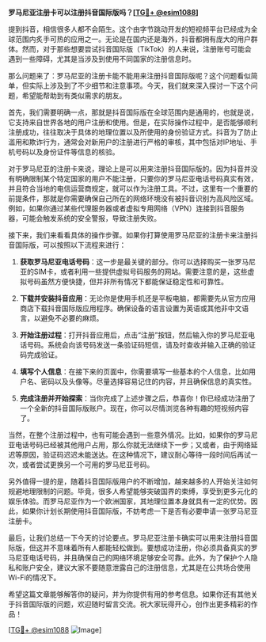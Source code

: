 **罗马尼亚注册卡可以注册抖音国际版吗？[[TG💪+ @esim1088](https://t.me/s/esim1088)]**

提到抖音，相信很多人都不会陌生。这个由字节跳动开发的短视频平台已经成为全球范围内炙手可热的应用之一。无论是在国内还是海外，抖音都拥有庞大的用户群体。然而，对于那些想要尝试抖音国际版（TikTok）的人来说，注册账号可能会遇到一些障碍，尤其是当涉及到使用不同国家的注册信息时。

那么问题来了：罗马尼亚的注册卡能不能用来注册抖音国际版呢？这个问题看似简单，但实际上涉及到了不少细节和注意事项。今天，我们就来深入探讨一下这个问题，希望能帮助到有类似需求的朋友。

首先，我们需要明确一点，那就是抖音国际版在全球范围内是通用的，也就是说，它支持来自世界各地的用户注册和使用。但是，在实际操作过程中，是否能够顺利注册成功，往往取决于具体的地理位置以及所使用的身份验证方式。抖音为了防止滥用和欺诈行为，通常会对新用户的注册进行严格的审核，其中包括对IP地址、手机号码以及身份证件等信息的核验。

对于罗马尼亚的注册卡来说，理论上是可以用来注册抖音国际版的。因为抖音并没有明确限制某个特定国家的用户不能注册，只要你的罗马尼亚电话号码真实有效，并且符合当地的电信运营商规定，就可以作为注册工具。不过，这里有一个重要的前提条件，那就是你需要确保自己所在的网络环境没有被抖音识别为高风险区域。例如，如果你通过某些代理服务器或者虚拟专用网络（VPN）连接到抖音服务器，可能会触发系统的安全警报，导致注册失败。

接下来，我们来看看具体的操作步骤。如果你打算使用罗马尼亚的注册卡来注册抖音国际版，可以按照以下流程来进行：

1. **获取罗马尼亚电话号码**：这一步是最关键的部分。你可以选择购买一张罗马尼亚的SIM卡，或者利用一些提供虚拟号码服务的网站。需要注意的是，这些虚拟号码虽然方便快捷，但并非所有情况下都能保证稳定性和可靠性。

2. **下载并安装抖音应用**：无论你是使用手机还是平板电脑，都需要先从官方应用商店下载抖音国际版应用程序。确保设备的语言设置为英语或其他非中文语言，以避免不必要的麻烦。

3. **开始注册过程**：打开抖音应用后，点击“注册”按钮，然后输入你的罗马尼亚电话号码。系统会向该号码发送一条验证码短信，请及时查收并输入正确的验证码完成验证。

4. **填写个人信息**：在接下来的页面中，你需要填写一些基本的个人信息，比如用户名、密码以及头像等。尽量选择容易记住的内容，并且确保信息的真实性。

5. **完成注册并开始探索**：当你完成了上述步骤之后，恭喜你！你已经成功注册了一个全新的抖音国际版账户。现在，你可以尽情浏览各种有趣的短视频内容了。

当然，在整个注册过程中，也有可能会遇到一些意外情况。比如，如果你的罗马尼亚电话号码已经被其他用户占用，那么你就无法继续下一步；又或者，由于网络延迟等原因，验证码迟迟未能送达。在这种情况下，建议耐心等待一段时间后再试一次，或者尝试更换另一个可用的罗马尼亚号码。

另外值得一提的是，随着抖音国际版用户的不断增加，越来越多的人开始关注如何规避地理限制的问题。毕竟，很多人希望能够突破国界的束缚，享受到更多元化的娱乐体验。而罗马尼亚作为一个欧洲国家，其地理位置本身就具有一定的优势。因此，如果你计划长期使用抖音国际版，不妨考虑一下是否有必要申请一张罗马尼亚注册卡。

最后，让我们总结一下今天的讨论要点。罗马尼亚注册卡确实可以用来注册抖音国际版，但这并不意味着所有人都能轻松做到。要想成功注册，你必须具备真实的罗马尼亚电话号码，并且确保自己的网络环境足够安全可靠。此外，为了保护个人隐私和账户安全，建议大家不要随意泄露自己的注册信息，尤其是在公共场合使用Wi-Fi的情况下。

希望这篇文章能够解答你的疑问，并为你提供有用的参考信息。如果你还有其他关于抖音国际版的问题，欢迎随时留言交流。祝大家玩得开心，创作出更多精彩的作品！

[[TG💪+ @esim1088](https://t.me/s/esim1088) ![Image](https://i.postimg.cc/4NQfJmqS/Snipaste-2025-05-13-00-14-12.png)]